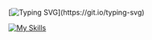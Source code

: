 [![Typing SVG](https://readme-typing-svg.demolab.com/?lines=Hi👋+I'm+Ashutosh+Kumar;)](https://git.io/typing-svg)

[![My Skills](https://skillicons.dev/icons?i=html,css,javascript,java,git,bootstrap)](https://skillicons.dev)
